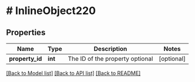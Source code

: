 # # InlineObject220

## Properties

Name | Type | Description | Notes
------------ | ------------- | ------------- | -------------
**property_id** | **int** | The ID of the property optional | [optional] 

[[Back to Model list]](../../README.md#documentation-for-models) [[Back to API list]](../../README.md#documentation-for-api-endpoints) [[Back to README]](../../README.md)


